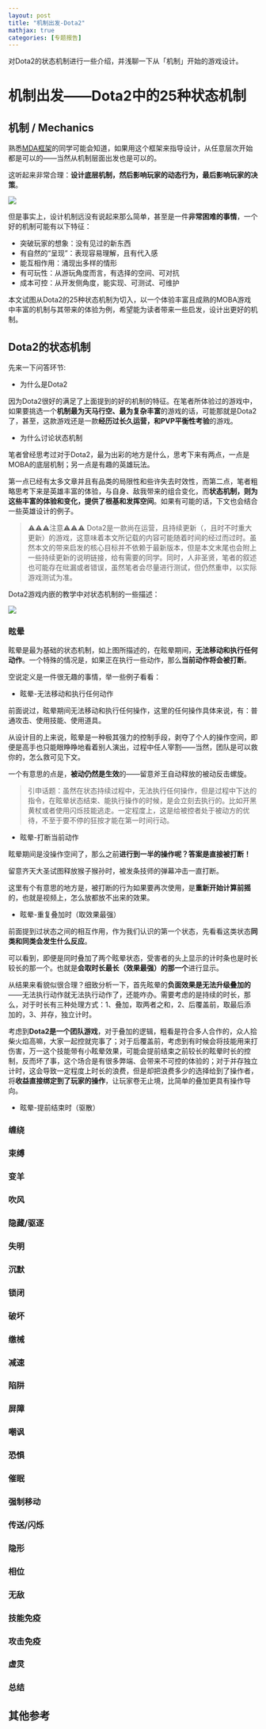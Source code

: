 ```yaml
---
layout: post
title: "机制出发-Dota2"
mathjax: true
categories: [专题报告]
---
```


对Dota2的状态机制进行一些介绍，并浅聊一下从「机制」开始的游戏设计。


# 机制出发——Dota2中的25种状态机制


## 机制 / Mechanics


熟悉[MDA框架](https://zh.wikipedia.org/wiki/MDA%E6%A1%86%E6%9E%B6)的同学可能会知道，如果用这个框架来指导设计，从任意层次开始都是可以的——当然从机制层面出发也是可以的。

这听起来非常合理：**设计底层机制，然后影响玩家的动态行为，最后影响玩家的决策**。

![](/assets/img/gameplay/dota2/MDA.png)

但是事实上，设计机制远没有说起来那么简单，甚至是一件**非常困难的事情**，一个好的机制可能有以下特征：

+ 突破玩家的想象：没有见过的新东西
+ 有自然的“呈现”：表现容易理解，且有代入感
+ 能互相作用：涌现出多样的情形
+ 有可玩性：从游玩角度而言，有选择的空间、可对抗
+ 成本可控：从开发侧角度，能实现、可测试、可维护

本文试图从Dota2的25种状态机制为切入，以一个体验丰富且成熟的MOBA游戏中丰富的机制与其带来的体验为例，希望能为读者带来一些启发，设计出更好的机制。


## Dota2的状态机制

先来一下问答环节:

+ 为什么是Dota2

因为Dota2很好的满足了上面提到的好的机制的特征。在笔者所体验过的游戏中，如果要挑选一个**机制最为天马行空、最为复杂丰富**的游戏的话，可能那就是Dota2了，甚至，这款游戏还是一款**经历过长久运营，和PVP平衡性考验**的游戏。


+ 为什么讨论状态机制

笔者曾经思考过对于Dota2，最为出彩的地方是什么，思考下来有两点，一点是MOBA的底层机制；另一点是有趣的英雄玩法。

第一点已经有太多文章并且有品类的局限性和些许失去时效性，而第二点，笔者粗略思考下来是英雄丰富的体验，与自身、敌我带来的组合变化，而**状态机制，则为这些丰富的体验和变化，提供了根基和发挥空间**。如果有可能的话，下文也会结合一些英雄设计的例子。

> ⚠️⚠️⚠️注意⚠️⚠️⚠️
> Dota2是一款尚在运营，且持续更新（，且时不时重大更新）的游戏，这意味着本文所记载的内容可能随着时间的经过而过时。虽然本文的带来启发的核心目标并不依赖于最新版本，但是本文末尾也会附上一些持续更新的说明链接，给有需要的同学。同时，人非圣贤，笔者的叙述也可能存在纰漏或者错误，虽然笔者会尽量进行测试，但仍然重申，以实际游戏测试为准。


Dota2游戏内嵌的教学中对状态机制的一些描述：

![](/assets/img/gameplay/dota2/1.png)


### 眩晕

眩晕是最为基础的状态机制，如上图所描述的，在眩晕期间，**无法移动和执行任何动作**。一个特殊的情况是，如果正在执行一些动作，那么**当前动作将会被打断**。

空说定义是一件很无趣的事情，举一些例子看看：

+ 眩晕-无法移动和执行任何动作

前面说过，眩晕期间无法移动和执行任何操作，这里的任何操作具体来说，有：普通攻击、使用技能、使用道具。

从设计目的上来说，眩晕是一种极其强力的控制手段，剥夺了个人的操作空间，即便是高手也只能眼睁睁地看着别人演出，过程中任人宰割——当然，团队是可以救你的，怎么救可见下文。

一个有意思的点是，**被动仍然是生效**的——留意斧王自动释放的被动反击螺旋。

> 引申话题：虽然在状态持续过程中，无法执行任何操作，但是过程中下达的指令，在眩晕状态结束、能执行操作的时候，是会立刻去执行的。比如开黑黄杖或者使用闪烁技能逃走。一定程度上，这是给被控者处于被动方的优待，不至于要不停的狂按才能在第一时间行动。


+ 眩晕-打断当前动作

眩晕期间是没操作空间了，那么之前**进行到一半的操作呢？答案是直接被打断！**

留意齐天大圣试图释放猴子猴孙时，被发条技师的弹幕冲击一直打断。

这里有个有意思的地方是，被打断的行为如果要再次使用，是**重新开始计算前摇**的，也就是视频上，怎么放都放不出来的效果。


+ 眩晕-重复叠加时（取效果最强）

前面提到过状态之间的相互作用，作为我们认识的第一个状态，先看看这类状态**同类和同类会发生什么反应**。

可以看到，即便是同时叠加了两个眩晕状态，受害者的头上显示的计时条也是时长较长的那一个。也就是**会取时长最长（效果最强）的那一个**进行显示。

从结果来看貌似很合理？细致分析一下，首先眩晕的**负面效果是无法升级叠加的**——无法执行动作就无法执行动作了，还能咋办。需要考虑的是持续的时长，那么，对于时长有三种处理方式：1、叠加，取两者之和，2、后覆盖前，取最后添加的，3、并存，独立计时。

考虑到**Dota2是一个团队游戏**，对于叠加的逻辑，粗看是符合多人合作的，众人拾柴火焰高嘛，大家一起控就完事了；对于后覆盖前，考虑到有时候会将技能用来打伤害，万一这个技能带有小眩晕效果，可能会提前结束之前较长的眩晕时长的控制，反而坏了事，这个场合是有很多弊端、会带来不可控的体验的；对于并存独立计时，这会导致一定程度上时长的浪费，但是却把浪费多少的选择给到了操作者，将**收益直接绑定到了玩家的操作**，让玩家卷无止境，比简单的叠加更具有操作导向。

+ 眩晕-提前结束时（驱散）


### 缠绕


### 束缚


### 变羊


### 吹风


### 隐藏/驱逐


### 失明


### 沉默


### 锁闭


### 破坏


### 缴械


### 减速


### 陷阱


### 屏障


### 嘲讽


### 恐惧


### 催眠


### 强制移动


### 传送/闪烁


### 隐形


### 相位


### 无敌


### 技能免疫


### 攻击免疫


### 虚灵


### 总结


## 其他参考
